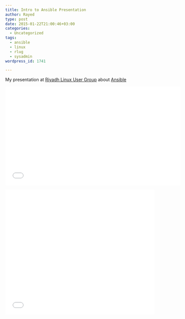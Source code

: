 ```yaml
---
title: Intro to Ansible Presentation
author: Rayed
type: post
date: 2015-01-22T21:00:46+03:00
categories:
  - Uncategorized
tags:
  - ansible
  - linux
  - rlug
  - sysadmin
wordpress_id: 1741

---
```

<p>My presentation at <a href="https://riyadhlug.org/">Riyadh Linux User Group</a> about <a href="http://www.ansible.com/">Ansible</a></p>
<p><iframe width="560" height="315" src="//www.youtube.com/embed/VteeJn6dwOc" frameborder="0" allowfullscreen></iframe></p>
<p><iframe src="//www.slideshare.net/slideshow/embed_code/43039112" width="476" height="400" frameborder="0" marginwidth="0" marginheight="0" scrolling="no"></iframe></p>
